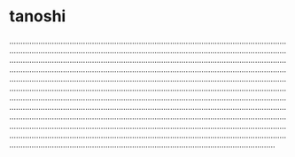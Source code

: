# tanoshi

...........................................................................................................................................................................................................................................................................................................................................................................................................................................................................................................................................................................................................................................................................................................................................................................................................................................................................................................................................................................................................................................................................................................................................................................................................................................................................................................................................................................................................................................................................................................................................